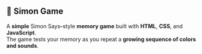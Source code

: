 ## 🧠 Simon Game

A **simple** Simon Says–style **memory game** built with **HTML**, **CSS**, and **JavaScript**.  
The game tests your memory as you repeat a **growing sequence of colors and sounds**.
